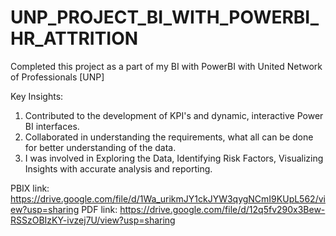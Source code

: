 # UNP_PROJECT_BI_WITH_POWERBI_HR_ATTRITION

Completed this project as a part of my BI with PowerBI with United Network of Professionals [UNP]

Key Insights:

1. Contributed to the development of KPI's and dynamic, interactive Power BI interfaces.
2. Collaborated in understanding the requirements, what all can be done for better understanding of the data.
3. I was involved in Exploring the Data, Identifying Risk Factors, Visualizing Insights with accurate analysis and reporting.

PBIX link: https://drive.google.com/file/d/1Wa_urikmJY1ckJYW3qygNCmI9KUpL562/view?usp=sharing
PDF link: https://drive.google.com/file/d/12q5fv290x3Bew-RSSzOBIzKY-ivzej7U/view?usp=sharing
